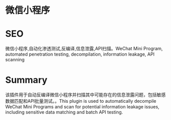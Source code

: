# 微信小程序
# SEO
微信小程序,自动化渗透测试,反编译,信息泄露,API扫描。WeChat Mini Program, automated penetration testing, decompilation, information leakage, API scanning
# Summary
该插件用于自动反编译微信小程序并扫描其中可能存在的信息泄露问题，包括敏感数据匹配和API批量测试。。This plugin is used to automatically decompile WeChat Mini Programs and scan for potential information leakage issues, including sensitive data matching and batch API testing.
